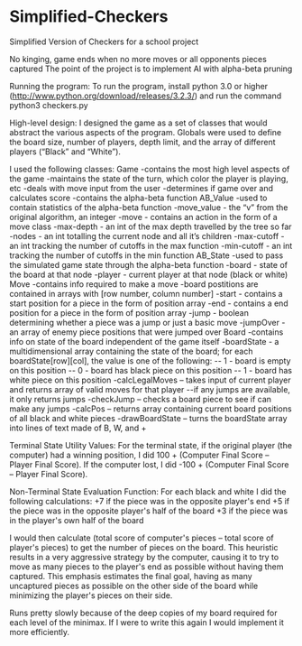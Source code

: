 Simplified-Checkers
===================

Simplified Version of Checkers for a school project

No kinging, game ends when no more moves or all opponents pieces captured
The point of the project is to implement AI with alpha-beta pruning

Running the program:
To run the program, install python 3.0 or higher (http://www.python.org/download/releases/3.2.3/) and run the command python3 checkers.py

High-level design:
I designed the game as a set of classes that would abstract the various aspects of the program. Globals were used to define the board size, number of players, depth limit, and the array of different players (“Black” and “White”). 

I used the following classes:
Game
-contains the most high level aspects of the game
-maintains the state of the turn, which color the player is playing, etc
-deals with move input from the user
-determines if game over and calculates score
-contains the alpha-beta function
AB_Value
-used to contain statistics of the alpha-beta function
-move_value - the “v” from the original algorithm, an integer
-move - contains an action in the form of a move class
-max-depth - an int of the max depth travelled by the tree so far
-nodes - an int totalling the current node and all it’s children
-max-cutoff - an int tracking the number of cutoffs in the max function
-min-cutoff - an int tracking the number of cutoffs in the min function
AB_State
-used to pass the simulated game state through the alpha-beta function
-board - state of the board at that node
-player - current player at that node (black or white)
Move
-contains info required to make a move
-board postitions are contained in arrays with [row number, column number]
-start - contains a start position for a piece in the form of position array
-end - contains a end position for a piece in the form of position array
-jump - boolean determining whether a piece was a jump or just a basic move
-jumpOver - an array of enemy piece positions that were jumped over
Board
-contains info on state of the board independent of the game itself
-boardState - a multidimensional array containing the state of the board; for each boardState[row][col], the value is one of the following:
-- 1 - board is empty on this position
-- 0 - board has black piece on this position
-- 1 - board has white piece on this position
-calcLegalMoves – takes input of current player and returns array of valid moves for that player
--if any jumps are available, it only returns jumps
-checkJump – checks a board piece to see if can make any jumps
-calcPos – returns array containing current board positions of all black and white pieces
-drawBoardState – turns the boardState array into lines of text made of B, W, and +

Terminal State Utility Values:
For the terminal state, if the original player (the computer) had a winning position, I did 100 + (Computer Final Score – Player Final Score). If the computer lost, I did -100 + (Computer Final Score – Player Final Score).

Non-Terminal State Evaluation Function:
For each black and white I did the following calculations:
+7 if the piece was in the opposite player's end
+5 if the piece was in the opposite player's half of the board
+3 if the piece was in the player's own half of the board

I would then calculate (total score of computer's pieces – total score of player's pieces) to get the number of pieces on the board. This heuristic results in a very aggressive strategy by the computer, causing it to try to move as many pieces to the player's end as possible without having them captured. This emphasis estimates the final goal, having as many uncaptured pieces as possible on the other side of the board while minimizing the player's pieces on their side.

Runs pretty slowly because of the deep copies of my board required for each level of the minimax. If I were to write this again I would implement it more efficiently.
